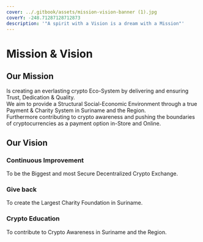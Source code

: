 ```yaml
---
cover: ../.gitbook/assets/mission-vision-banner (1).jpg
coverY: -248.71287128712873
description: '"A spirit with a Vision is a dream with a Mission"'
---
```


# Mission & Vision

## Our Mission

Is creating an everlasting crypto Eco-System by delivering and ensuring Trust, Dedication & Quality. \
We aim to provide a Structural Social-Economic Environment through a true Payment & Charity System in Suriname and the Region.\
Furthermore contributing to crypto awareness and pushing the boundaries of cryptocurrencies  as a payment option in-Store and Online.

## Our Vision

### Continuous Improvement

To be the Biggest and most Secure Decentralized Crypto Exchange.

### Give back

To create the Largest Charity Foundation in Suriname.

### Crypto Education

To contribute to Crypto Awareness in Suriname and the Region.
